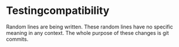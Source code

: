 # Testingcompatibility
Random lines are being written.
These random lines have no specific meaning in any context.
The whole purpose of these changes is git commits.
